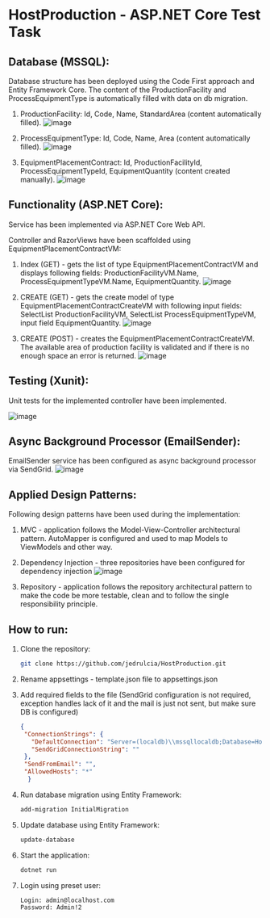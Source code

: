 # HostProduction - ASP.NET Core Test Task


## Database (MSSQL):
Database structure has been deployed using the Code First approach and Entity Framework Core. The content of the ProductionFacility and ProcessEquipmentType is automatically filled with data on db migration.

1. ProductionFacility: Id, Code, Name, StandardArea (content automatically filled).
![image](https://github.com/user-attachments/assets/705da47f-1305-4364-86e6-ba08fb309629)

2. ProcessEquipmentType: Id, Code, Name, Area (content automatically filled).
![image](https://github.com/user-attachments/assets/ebffb0d7-92be-4933-a642-ada6e25e7606)

3. EquipmentPlacementContract: Id, ProductionFacilityId, ProcessEquipmentTypeId, EquipmentQuantity (content created manually).
![image](https://github.com/user-attachments/assets/6167135d-44d2-4cda-951a-8b9aee8ff897)


## Functionality (ASP.NET Core):
Service has been implemented via ASP.NET Core Web API. 

Controller and RazorViews have been scaffolded using EquipmentPlacementContractVM:
1. Index (GET) - gets the list of type EquipmentPlacementContractVM and displays following fields: ProductionFacilityVM.Name, ProcessEquipmentTypeVM.Name, EquipmentQuantity.
![image](https://github.com/user-attachments/assets/fa7523c1-4bd0-4346-b045-565c3e59e64a)

2. CREATE (GET) - gets the create model of type EquipmentPlacementContractCreateVM with following input fields: SelectList ProductionFacilityVM, SelectList ProcessEquipmentTypeVM, input field EquipmentQuantity.
![image](https://github.com/user-attachments/assets/3f3aa97b-41b6-4890-bd4b-32a70b858093)

3. CREATE (POST) - creates the EquipmentPlacementContractCreateVM. The available area of production facility is validated and if there is no enough space an error is returned.
![image](https://github.com/user-attachments/assets/6813a864-91de-4813-be59-b2215de8af93)


##	Testing (Xunit):
Unit tests for the implemented controller have been implemented.

![image](https://github.com/user-attachments/assets/35c2763e-1c21-4c73-93cd-c37a83600d4f)


## Async Background Processor (EmailSender):
EmailSender service has been configured as async background processor via SendGrid.
![image](https://github.com/user-attachments/assets/e7e98fd2-a4d8-400e-be1e-74148e9560b1)


## Applied Design Patterns:
Following design patterns have been used during the implementation:
1. MVC - application follows the Model-View-Controller architectural pattern. AutoMapper is configured and used to map Models to ViewModels and other way.
2. Dependency Injection - three repositories have been configured for dependency injection
![image](https://github.com/user-attachments/assets/985cad51-aefc-4e23-bb8f-59a1e10f6ae6)

3. Repository - application follows the repository architectural pattern to make the code be more testable, clean and to follow the single responsibility principle.


## How to run:
1. Clone the repository:  
   ```bash
   git clone https://github.com/jedrulcia/HostProduction.git
   ```
2. Rename appsettings - template.json file to appsettings.json
3. Add required fields to the file (SendGrid configuration is not required, exception handles lack of it and the mail is just not sent, but make sure DB is configured)
   ```json
   {
    "ConnectionStrings": {
      "DefaultConnection": "Server=(localdb)\\mssqllocaldb;Database=HostProduction;Trusted_Connection=True;MultipleActiveResultSets=true;Encrypt=False",
      "SendGridConnectionString": ""
    },
    "SendFromEmail": "",
    "AllowedHosts": "*"
     }
   ```
4. Run database migration using Entity Framework:  
   ```bash
   add-migration InitialMigration
   ```
  
5. Update database using Entity Framework:  
   ```bash
   update-database
   ```
6. Start the application:  
   ```bash
   dotnet run
   ```
7. Login using preset user:
   ```
   Login: admin@localhost.com
   Password: Admin!2
   ```
